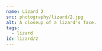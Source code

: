 ```yaml
---
name: Lizard 2
src: photography/lizard/2.jpg
alt: A closeup of a lizard's face.
tags: 
  - lizard
id: lizard/2
---
```


